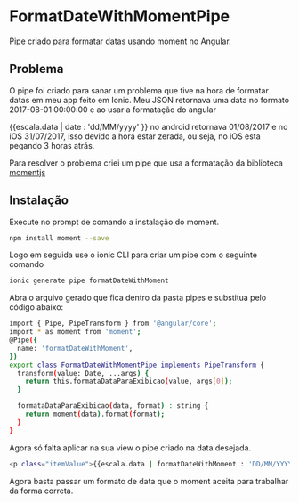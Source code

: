 # FormatDateWithMomentPipe
Pipe criado para formatar datas usando moment no Angular.

## Problema
O pipe foi criado para sanar um problema que tive na hora de formatar datas em meu app feito em Ionic.
Meu JSON retornava uma data no formato 2017-08-01 00:00:00 e ao usar a formatação do angular 

{{escala.data | date : 'dd/MM/yyyy' }} no android retornava 01/08/2017 e no iOS 31/07/2017, isso devido a hora estar zerada, ou seja, no iOS esta pegando 3 horas atrás.

Para resolver o problema criei um pipe que usa a formatação da biblioteca [momentjs](https://momentjs.com/)


## Instalação
Execute no prompt de comando a instalação do moment.

```sh
npm install moment --save

```

Logo em seguida use o ionic CLI para criar um pipe com o seguinte comando

```sh
ionic generate pipe formatDateWithMoment

```

Abra o arquivo gerado que fica dentro da pasta pipes e substitua pelo código abaixo:

```sh
import { Pipe, PipeTransform } from '@angular/core';
import * as moment from 'moment';
@Pipe({
  name: 'formatDateWithMoment',
})
export class FormatDateWithMomentPipe implements PipeTransform {
  transform(value: Date, ...args) {
    return this.formataDataParaExibicao(value, args[0]);
  }

  formataDataParaExibicao(data, format) : string {
    return moment(data).format(format);
  }
}

```

Agora só falta aplicar na sua view o pipe criado na data desejada.

```sh
<p class="itemValue">{{escala.data | formatDateWithMoment : 'DD/MM/YYYY' }}</p>

```

Agora basta passar um formato de data que o moment aceita para trabalhar da forma correta.

